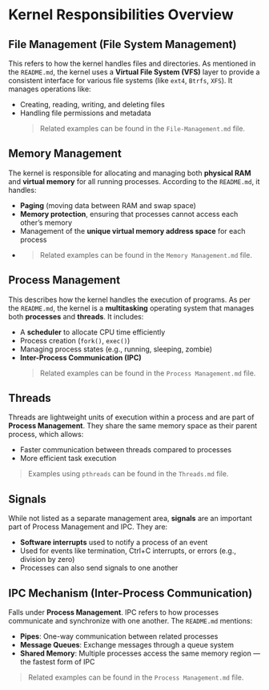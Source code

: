 # Kernel Responsibilities Overview

## File Management (File System Management)
This refers to how the kernel handles files and directories. As mentioned in the `README.md`, the kernel uses a **Virtual File System (VFS)** layer to provide a consistent interface for various file systems (like `ext4`, `Btrfs`, `XFS`). It manages operations like:
- Creating, reading, writing, and deleting files
- Handling file permissions and metadata
  > Related examples can be found in the `File-Management.md` file.

## Memory Management
The kernel is responsible for allocating and managing both **physical RAM** and **virtual memory** for all running processes. According to the `README.md`, it handles:
- **Paging** (moving data between RAM and swap space)
- **Memory protection**, ensuring that processes cannot access each other’s memory
- Management of the **unique virtual memory address space** for each process
- > Related examples can be found in the `Memory Management.md` file.

## Process Management
This describes how the kernel handles the execution of programs. As per the `README.md`, the kernel is a **multitasking** operating system that manages both **processes** and **threads**. It includes:
- A **scheduler** to allocate CPU time efficiently
- Process creation (`fork()`, `exec()`)
- Managing process states (e.g., running, sleeping, zombie)
- **Inter-Process Communication (IPC)**
  > Related examples can be found in the `Process Management.md` file.

## Threads
Threads are lightweight units of execution within a process and are part of **Process Management**. They share the same memory space as their parent process, which allows:
- Faster communication between threads compared to processes
- More efficient task execution
> Examples using `pthreads` can be found in the `Threads.md` file.

## Signals
While not listed as a separate management area, **signals** are an important part of Process Management and IPC. They are:
- **Software interrupts** used to notify a process of an event
- Used for events like termination, Ctrl+C interrupts, or errors (e.g., division by zero)
- Processes can also send signals to one another

## IPC Mechanism (Inter-Process Communication)
Falls under **Process Management**. IPC refers to how processes communicate and synchronize with one another. The `README.md` mentions:
- **Pipes**: One-way communication between related processes
- **Message Queues**: Exchange messages through a queue system
- **Shared Memory**: Multiple processes access the same memory region — the fastest form of IPC
> Related examples can be found in the `Process Management.md` file.
